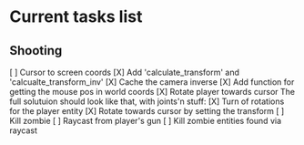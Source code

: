 # Current tasks list

## Shooting

  [ ] Cursor to screen coords
    [X] Add 'calculate_transform' and 'calcualte_transform_inv'
    [X] Cache the camera inverse
    [X] Add function for getting the mouse pos in world coords
  [X] Rotate player towards cursor
    The full solutuion should look like that, with joints'n stuff:
    [X] Turn of rotations for the player entity
    [X] Rotate towards cursor by setting the transform
  [ ] Kill zombie
    [ ] Raycast from player's gun
    [ ] Kill zombie entities found via raycast
